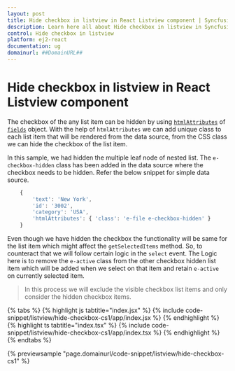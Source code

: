 ```yaml
---
layout: post
title: Hide checkbox in listview in React Listview component | Syncfusion
description: Learn here all about Hide checkbox in listview in Syncfusion React Listview component of Syncfusion Essential JS 2 and more.
control: Hide checkbox in listview 
platform: ej2-react
documentation: ug
domainurl: ##DomainURL##
---
```


# Hide checkbox in listview in React Listview component

The checkbox of the any list item can be hidden by using
[`htmlAttributes`](https://ej2.syncfusion.com/react/documentation/api/list-view/#htmlattributes) of
[`fields`](https://ej2.syncfusion.com/react/documentation/api/list-view/#fields) object. With
the help of `htmlAttributes` we can add unique class to each list item that will be rendered from the data source, from
the CSS class we can hide the checkbox of the list item.

In this sample, we had hidden the multiple leaf node of nested list. The `e-checkbox-hidden` class has been added in the data
source where the checkbox needs to be hidden. Refer the below snippet for simple data source.

```ts
    {
        'text': 'New York',
        'id': '3002',
        'category': 'USA',
        'htmlAttributes': { 'class': 'e-file e-checkbox-hidden' }
    }
```

Even though we have hidden the checkbox the functionality will be same for the list item which might affect the
`getSelectedItems` method. So, to counteract that we will follow certain logic in the `select` event. The Logic here is to
remove the `e-active` class from the other checkbox hidden list item which will be added when we select on that item and
retain `e-active` on currently selected item.

> In this process we will exclude the visible checkbox list items and only consider the hidden checkbox items.

{% tabs %}
{% highlight js tabtitle="index.jsx" %}
{% include code-snippet/listview/hide-checkbox-cs1/app/index.jsx %}
{% endhighlight %}
{% highlight ts tabtitle="index.tsx" %}
{% include code-snippet/listview/hide-checkbox-cs1/app/index.tsx %}
{% endhighlight %}
{% endtabs %}

 {% previewsample "page.domainurl/code-snippet/listview/hide-checkbox-cs1" %}
